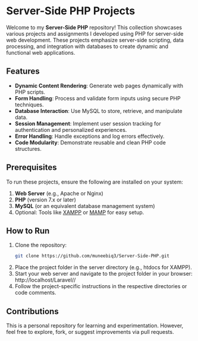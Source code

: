 # Server-Side PHP Projects

Welcome to my **Server-Side PHP** repository! This collection showcases various projects and assignments I developed using PHP for server-side web development. These projects emphasize server-side scripting, data processing, and integration with databases to create dynamic and functional web applications.

## Features

- **Dynamic Content Rendering**: Generate web pages dynamically with PHP scripts.
- **Form Handling**: Process and validate form inputs using secure PHP techniques.
- **Database Interaction**: Use MySQL to store, retrieve, and manipulate data.
- **Session Management**: Implement user session tracking for authentication and personalized experiences.
- **Error Handling**: Handle exceptions and log errors effectively.
- **Code Modularity**: Demonstrate reusable and clean PHP code structures.

## Prerequisites

To run these projects, ensure the following are installed on your system:

1. **Web Server** (e.g., Apache or Nginx)
2. **PHP** (version 7.x or later)
3. **MySQL** (or an equivalent database management system)
4. Optional: Tools like [XAMPP](https://www.apachefriends.org/) or [MAMP](https://www.mamp.info/) for easy setup.

## How to Run

1. Clone the repository:
   ```bash
   git clone https://github.com/muneebiq3/Server-Side-PHP.git
2. Place the project folder in the server directory (e.g., htdocs for XAMPP).
3. Start your web server and navigate to the project folder in your browser:
    http://localhost/Laravel/<project-folder>/
4. Follow the project-specific instructions in the respective directories or code comments.

## Contributions
This is a personal repository for learning and experimentation. However, feel free to explore, fork, or suggest improvements via pull requests.